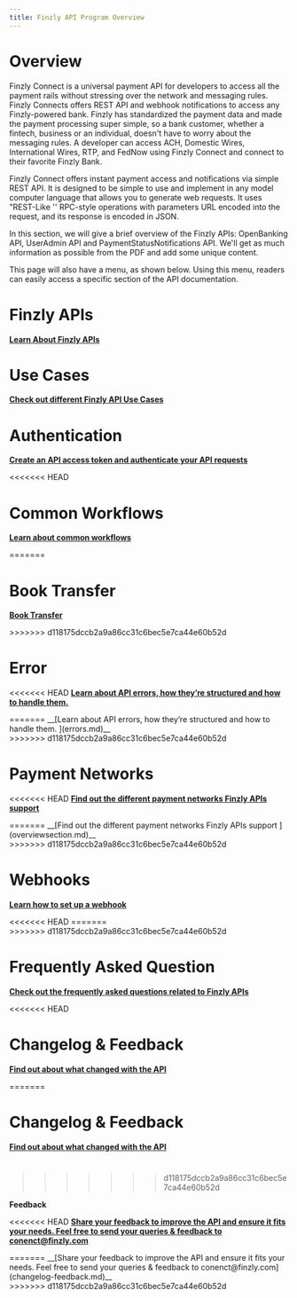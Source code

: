 ```yaml
---
title: Finzly API Program Overview
---
```


# Overview
Finzly Connect is a universal payment API for developers to access all the payment rails without stressing over the network and messaging rules. Finzly Connects offers REST API and webhook notifications to access any Finzly-powered bank. Finzly has standardized the payment data and made the payment processing super simple, so a bank customer, whether a fintech, business or an individual, doesn't have to worry about the messaging rules. A developer can access ACH, Domestic Wires, International Wires, RTP, and FedNow using Finzly Connect and connect to their favorite Finzly Bank.

Finzly Connect offers instant payment access and notifications via simple REST API. It is designed to be simple to use and implement in any model computer language that allows you to generate web requests. It uses "REST-Like '' RPC-style operations with parameters URL encoded into the request, and its response is encoded in JSON. 

In this section, we will give a brief overview of the Finzly APIs: OpenBanking API, UserAdmin API and PaymentStatusNotifications API. We'll get as much information as possible from the PDF and add some unique content. 

This page will also have a menu, as shown below. Using this menu, readers can easily access a specific section of the API documentation.


<div class="main-sub">

<div class="sub">

# <span>Finzly APIs</span>

<div class="box">

__[Learn About Finzly APIs](index.md)__
</div>
</div>



<div class="sub">

# <span>Use Cases</span>
<div class="box">

__[Check out different Finzly API Use Cases](usecase.md)__
</div>

</div>
</div>


<div class="main-sub">
<div class="sub">

# <span>Authentication</span>
<div class="box">

__[Create an API access token and authenticate your API requests](authentication.md)__
</div>
<<<<<<< HEAD

# <span>Common Workflows</span> 
<div class="box">

__[Learn about common workflows](index.md)__
</div>
=======
</div>

<div class="sub">

# <span>Book Transfer</span> 
<div class="box">

__[Book Transfer](booktransfer.md)__
</div>
</div>
</div>

<div class="main-sub">
<div class="sub">
>>>>>>> d118175dccb2a9a86cc31c6bec5e7ca44e60b52d

# <span>Error</span>
<div class="box">

<<<<<<< HEAD
__[Learn about API errors, how they’re structured and how to handle them. ](index.md)__
</div>
=======
__[Learn about API errors, how they’re structured and how to handle them. ](errors.md)__
</div>
</div>

<div class="sub">
>>>>>>> d118175dccb2a9a86cc31c6bec5e7ca44e60b52d

# <span>Payment Networks</span>
<div class="box">

<<<<<<< HEAD
__[Find out the different payment networks Finzly APIs support ](payment-notification-api.md)__
</div>
=======
__[Find out the different payment networks Finzly APIs support ](overviewsection.md)__
</div>
</div>
</div>


<div class="main-sub">
<div class="sub">
>>>>>>> d118175dccb2a9a86cc31c6bec5e7ca44e60b52d

# <span>Webhooks</span>
<div class="box">

__[Learn how to set up a webhook](webhooks.md)__
</div>
<<<<<<< HEAD
=======
</div>

<div class="sub"> 
>>>>>>> d118175dccb2a9a86cc31c6bec5e7ca44e60b52d

# <span>Frequently Asked  Question</span>
<div class="box">

__[Check out the frequently asked questions related to Finzly APIs](faq.md)__
</div>
<<<<<<< HEAD

# <span>Changelog & Feedback</span>
<div class="main">
<div class="box">

__[Find out about what changed with the API](faq.md)__
</div>

=======
</div>
</div>

<div class="main-sub">
<div class="sub">

# <span>Changelog & Feedback</span>
<div class="box">

__[Find out about what changed with the API](changelog-feedback.md)__
</div>
</div>


<div class="sub">

# <span></span>
>>>>>>> d118175dccb2a9a86cc31c6bec5e7ca44e60b52d
<div class="box">

__Feedback__

<<<<<<< HEAD
__[Share your feedback to improve the API and ensure it fits your needs. Feel free to send your queries & feedback to conenct@finzly.com](index.md)__

</div>
</div>
=======
__[Share your feedback to improve the API and ensure it fits your needs. Feel free to send your queries & feedback to conenct@finzly.com](changelog-feedback.md)__

</div>
</div>
</div>
>>>>>>> d118175dccb2a9a86cc31c6bec5e7ca44e60b52d
